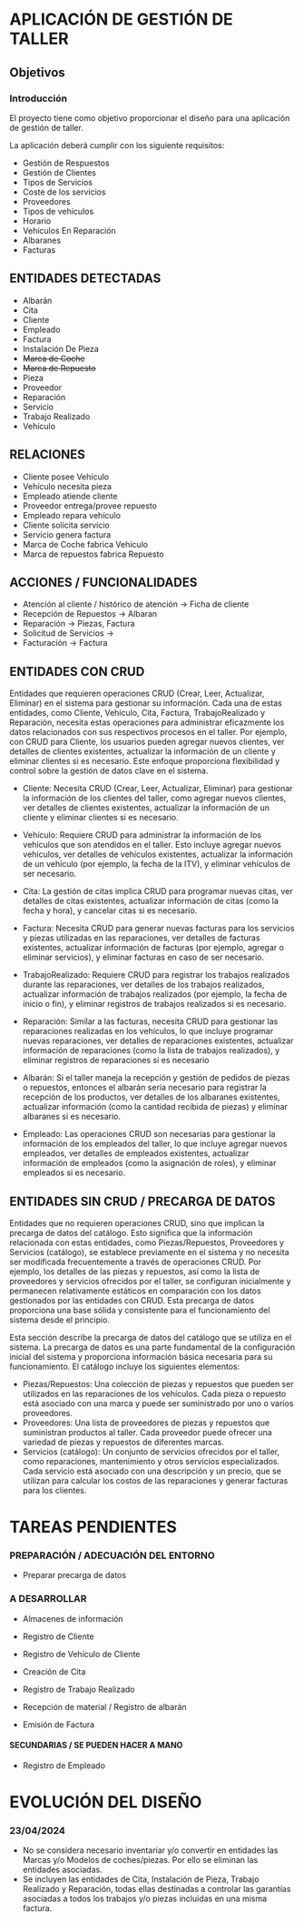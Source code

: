 # APLICACIÓN DE GESTIÓN DE TALLER

##  Objetivos

### Introducción

El proyecto tiene como objetivo proporcionar el diseño para una aplicación de gestión de taller.

La aplicación deberá cumplir con los siguiente requisitos:

 - Gestión de Respuestos
 - Gestión de Clientes
 - Tipos de Servicios
 - Coste de los servicios
 - Proveedores
 - Tipos de vehículos
 - Horario
 - Vehículos En Reparación
 - Albaranes
 - Facturas



## ENTIDADES  DETECTADAS

 - Albarán
 - Cita
 - Cliente
 - Empleado
 - Factura
 - Instalación De Pieza
 - ~~Marca de Coche~~
 - ~~Marca de Repuesto~~
 - Pieza
 - Proveedor
 - Reparación
 - Servicio
 - Trabajo Realizado
 - Vehículo


## RELACIONES

 - Cliente posee Vehículo
 - Vehículo necesita pieza
 - Empleado atiende cliente
 - Proveedor entrega/provee repuesto
 - Empleado repara vehículo
 - Cliente solicita servicio
 - Servicio genera factura
 - Marca de Coche fabrica Vehículo
 - Marca de repuestos fabrica Repuesto

## ACCIONES / FUNCIONALIDADES

 - Atención al cliente / histórico de atención -> Ficha de cliente
 - Recepción de Repuestos -> Albaran
 - Reparación -> Piezas, Factura
 - Solicitud de Servicios -> 
 - Facturación -> Factura
 

## ENTIDADES CON CRUD

Entidades que requieren operaciones CRUD (Crear, Leer, Actualizar, Eliminar) en el sistema para gestionar su información. Cada una de estas entidades, como Cliente, Vehículo, Cita, Factura, TrabajoRealizado y Reparación, necesita estas operaciones para administrar eficazmente los datos relacionados con sus respectivos procesos en el taller. Por ejemplo, con CRUD para Cliente, los usuarios pueden agregar nuevos clientes, ver detalles de clientes existentes, actualizar la información de un cliente y eliminar clientes si es necesario. Este enfoque proporciona flexibilidad y control sobre la gestión de datos clave en el sistema.


- Cliente: Necesita CRUD (Crear, Leer, Actualizar, Eliminar) para gestionar la información de los clientes del taller, como agregar nuevos clientes, ver detalles de clientes existentes, actualizar la información de un cliente y eliminar clientes si es necesario.

- Vehículo: Requiere CRUD para administrar la información de los vehículos que son atendidos en el taller. Esto incluye agregar nuevos vehículos, ver detalles de vehículos existentes, actualizar la información de un vehículo (por ejemplo, la fecha de la ITV), y eliminar vehículos de ser necesario.

- Cita: La gestión de citas implica CRUD para programar nuevas citas, ver detalles de citas existentes, actualizar información de citas (como la fecha y hora), y cancelar citas si es necesario.

- Factura: Necesita CRUD para generar nuevas facturas para los servicios y piezas utilizadas en las reparaciones, ver detalles de facturas existentes, actualizar información de facturas (por ejemplo, agregar o eliminar servicios), y eliminar facturas en caso de ser necesario.

- TrabajoRealizado: Requiere CRUD para registrar los trabajos realizados durante las reparaciones, ver detalles de los trabajos realizados, actualizar información de trabajos realizados (por ejemplo, la fecha de inicio o fin), y eliminar registros de trabajos realizados si es necesario.

- Reparación: Similar a las facturas, necesita CRUD para gestionar las reparaciones realizadas en los vehículos, lo que incluye programar nuevas reparaciones, ver detalles de reparaciones existentes, actualizar información de reparaciones (como la lista de trabajos realizados), y eliminar registros de reparaciones si es necesario

- Albarán: Si el taller maneja la recepción y gestión de pedidos de piezas o repuestos, entonces el albarán sería necesario para registrar la recepción de los productos, ver detalles de los albaranes existentes, actualizar información (como la cantidad recibida de piezas) y eliminar albaranes si es necesario.

- Empleado: Las operaciones CRUD son necesarias para gestionar la información de los empleados del taller, lo que incluye agregar nuevos empleados, ver detalles de empleados existentes, actualizar información de empleados (como la asignación de roles), y eliminar empleados si es necesario.


## ENTIDADES SIN CRUD / PRECARGA DE DATOS

Entidades que no requieren operaciones CRUD, sino que implican la precarga de datos del catálogo. Esto significa que la información relacionada con estas entidades, como Piezas/Repuestos, Proveedores y Servicios (catálogo), se establece previamente en el sistema y no necesita ser modificada frecuentemente a través de operaciones CRUD. Por ejemplo, los detalles de las piezas y repuestos, así como la lista de proveedores y servicios ofrecidos por el taller, se configuran inicialmente y permanecen relativamente estáticos en comparación con los datos gestionados por las entidades con CRUD. Esta precarga de datos proporciona una base sólida y consistente para el funcionamiento del sistema desde el principio.

Esta sección describe la precarga de datos del catálogo que se utiliza en el sistema. La precarga de datos es una parte fundamental de la configuración inicial del sistema y proporciona información básica necesaria para su funcionamiento. El catálogo incluye los siguientes elementos:

- Piezas/Repuestos: Una colección de piezas y repuestos que pueden ser utilizados en las reparaciones de los vehículos. Cada pieza o repuesto está asociado con una marca y puede ser suministrado por uno o varios proveedores.
- Proveedores: Una lista de proveedores de piezas y repuestos que suministran productos al taller. Cada proveedor puede ofrecer una variedad de piezas y repuestos de diferentes marcas.
- Servicios (catálogo): Un conjunto de servicios ofrecidos por el taller, como reparaciones, mantenimiento y otros servicios especializados. Cada servicio está asociado con una descripción y un precio, que se utilizan para calcular los costos de las reparaciones y generar facturas para los clientes.


# TAREAS PENDIENTES

### PREPARACIÓN / ADECUACIÓN DEL ENTORNO

- Preparar precarga de datos

### A DESARROLLAR 

- Almacenes de información

- Registro de Cliente
- Registro de Vehículo de Cliente
- Creación de Cita
- Registro de Trabajo Realizado
- Recepción de material / Registro de albarán
- Emisión de Factura


#### SECUNDARIAS / SE PUEDEN HACER A MANO
- Registro de Empleado


# EVOLUCIÓN DEL DISEÑO 


### 23/04/2024
 - No se considera necesario inventariar y/o convertir en entidades las Marcas y/o Modelos de coches/piezas. 
Por ello se eliminan las entidades asociadas.
 - Se incluyen las entidades de Cita, Instalación de Pieza, Trabajo Realizado y Reparación, todas ellas destinadas 
a controlar las garantías asociadas a todos los trabajos y/o piezas incluidas en una misma factura.   





